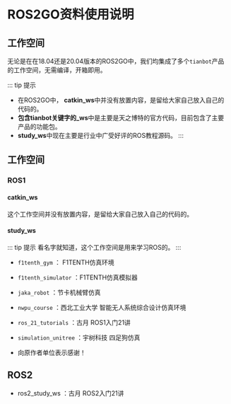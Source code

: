 #  ROS2GO资料使用说明 

## 工作空间

无论是在在18.04还是20.04版本的ROS2GO中，我们均集成了多个`tianbot`产品的工作空间，无需编译，开箱即用。

::: tip 提示
- 在ROS2GO中， **catkin\_ws**中并没有放置内容，是留给大家自己放入自己的代码的。   
- **包含tianbot关键字的\_ws**中是主要是天之博特的官方代码，目前包含了主要产品的功能包。 
- **study\_ws**中现在主要是行业中广受好评的ROS教程源码。
:::

## 工作空间

### ROS1

#### catkin_ws  

这个工作空间并没有放置内容，是留给大家自己放入自己的代码的。 

#### study_ws

::: tip 提示
看名字就知道，这个工作空间是用来学习ROS的。
:::

- `f1tenth_gym`  ： F1TENTH仿真环境
- `f1tenth_simulator` ：F1TENTH仿真模拟器
- `jaka_robot` ：节卡机械臂仿真
- `nwpu_course` ：西北工业大学 智能无人系统综合设计仿真环境
- `ros_21_tutorials` ：古月 ROS1入门21讲
- `simulation_unitree` ：宇树科技 四足狗仿真

- 向原作者单位表示感谢！

## ROS2
- ros2_study_ws ：古月 ROS2入门21讲



